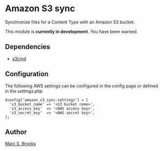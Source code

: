 # Amazon S3 sync

Synchronize files for a Content Type with an Amazon S3 bucket.

This module is **currently in development**.  You have been warned.

## Dependencies

- [s3cmd](https://github.com/s3tools/s3cmd)

## Configuration

The following AWS settings can be configured in the config page or defined in the _settings.php_
```
$config['amazon_s3_sync.settings'] = [
  's3_bucket_name' => '<S3 bucket name>',
  's3_access_key'  => '<AWS access key>',
  's3_secret_key'  => '<AWS secret key>',
];
```

## Author

[Marc S. Brooks](https://github.com/nuxy)

